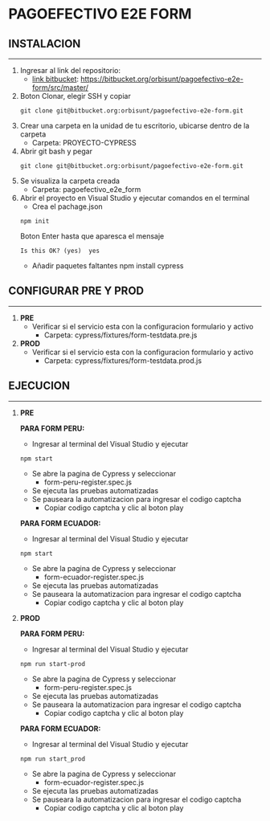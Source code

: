 # PAGOEFECTIVO E2E FORM

## INSTALACION
***
1. Ingresar al link del repositorio: 
    * [link bitbucket](https://bitbucket.org/orbisunt/pagoefectivo-e2e-form/src/master/): https://bitbucket.org/orbisunt/pagoefectivo-e2e-form/src/master/
2. Boton Clonar, elegir SSH y copiar 
    ```
    git clone git@bitbucket.org:orbisunt/pagoefectivo-e2e-form.git
    ```
3. Crear una carpeta en la unidad de tu escritorio, ubicarse dentro de la carpeta
    * Carpeta: PROYECTO-CYPRESS
4. Abrir git bash y pegar  
    ```
    git clone git@bitbucket.org:orbisunt/pagoefectivo-e2e-form.git
    ```
5. Se visualiza la carpeta creada 
    * Carpeta: pagoefectivo_e2e_form
6. Abrir el proyecto en Visual Studio y ejecutar comandos en el terminal
    * Crea el pachage.json
    ```
    npm init
    ```
    Boton Enter hasta que aparesca el mensaje
    ```
    Is this OK? (yes)  yes
    ```
    * Añadir paquetes faltantes
        npm install cypress 

## CONFIGURAR PRE Y PROD
***
1. **PRE**
    * Verificar si el servicio esta con la configuracion formulario y activo
        - Carpeta: cypress/fixtures/form-testdata.pre.js
2. **PROD**
    * Verificar si el servicio esta con la configuracion formulario y activo
        - Carpeta: cypress/fixtures/form-testdata.prod.js
## EJECUCION
***
1. **PRE**

    **PARA FORM PERU:**
    * Ingresar al terminal del Visual Studio y ejecutar 
    ```
    npm start
    ```
    * Se abre la pagina de Cypress y seleccionar
        - form-peru-register.spec.js
    * Se ejecuta las pruebas automatizadas
    * Se pauseara la automatizacion para ingresar el codigo captcha
        - Copiar codigo captcha y clic al boton play

    **PARA FORM ECUADOR:**
    * Ingresar al terminal del Visual Studio y ejecutar 
    ```
    npm start
    ```
    * Se abre la pagina de Cypress y seleccionar
        - form-ecuador-register.spec.js
    * Se ejecuta las pruebas automatizadas
    * Se pauseara la automatizacion para ingresar el codigo captcha
        - Copiar codigo captcha y clic al boton play

2. **PROD**

   **PARA FORM PERU:**
    * Ingresar al terminal del Visual Studio y ejecutar 
    ```
    npm run start-prod
    ```
    * Se abre la pagina de Cypress y seleccionar
        - form-peru-register.spec.js
    * Se ejecuta las pruebas automatizadas
    * Se pauseara la automatizacion para ingresar el codigo captcha
        - Copiar codigo captcha y clic al boton play

    **PARA FORM ECUADOR:**
    * Ingresar al terminal del Visual Studio y ejecutar 
    ```
    npm run start_prod
    ```
    * Se abre la pagina de Cypress y seleccionar
        - form-ecuador-register.spec.js
    * Se ejecuta las pruebas automatizadas
    * Se pauseara la automatizacion para ingresar el codigo captcha
        - Copiar codigo captcha y clic al boton play
